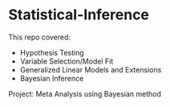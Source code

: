 # Statistical-Inference

This repo covered:
* Hypothesis Testing
* Variable Selection/Model Fit
* Generalized Linear Models and Extensions
* Bayesian Inference

Project: Meta Analysis using Bayesian method
